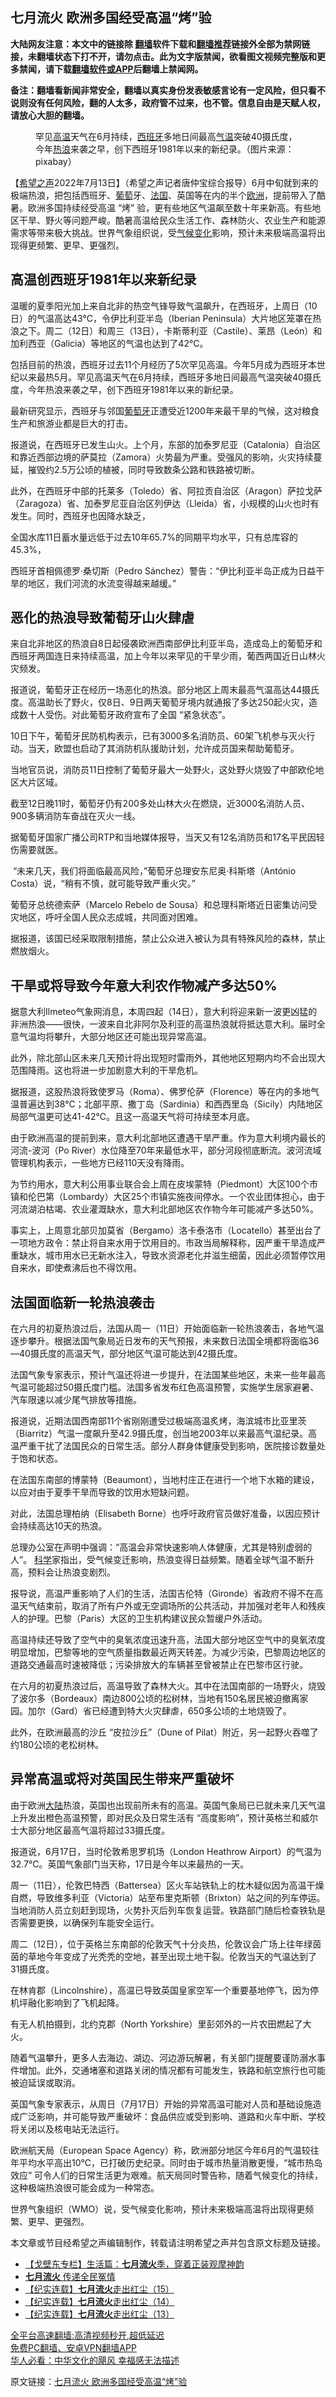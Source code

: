  <!-- 面包屑导航 --> <h2>七月流火 欧洲多国经受高温“烤”验</h2> <p class="notice"><b>大陆网友注意：本文中的链接除 <a href="https://github.com/bannedbook/fanqiang" >翻墙</a>软件下载和<a href="https://github.com/killgcd/justmysocks/blob/master/README.md">翻墙推荐</a>链接外全部为禁网链接，未翻墙状态下打不开，请勿点击。此为文字版禁闻，欲看图文视频完整版和更多禁闻，请下载<a href="https://github.com/bannedbook/fanqiang">翻墙软件或APP</a>后翻墙上禁闻网。</p><p>备注：翻墙看新闻非常安全，翻墙以真实身份发表敏感言论有一定风险，但只看不说则没有任何风险，翻的人太多，政府管不过来，也不管。信息自由是天赋人权，请放心大胆的翻墙。</b></p>  <div class="entry"> <figure><figcaption>罕见<a href="https://www.bannedbook.org/bnews/tag/%E9%AB%98%E6%B8%A9/" class="st_tag internal_tag" rel="tag" title="标签 高温 下的日志">高温</a>天气在6月持续，<a href="https://www.bannedbook.org/bnews/tag/%e8%a5%bf%e7%8f%ad%e7%89%99/" class="st_tag internal_tag" rel="tag" title="标签 西班牙 下的日志">西班牙</a>多地日间最高<a href="https://www.bannedbook.org/bnews/tag/%E6%B0%94%E6%B8%A9/" class="st_tag internal_tag" rel="tag" title="标签 气温 下的日志">气温</a>突破40摄氏度，今年<a href="https://www.bannedbook.org/bnews/tag/%E7%83%AD%E6%B5%AA/" class="st_tag internal_tag" rel="tag" title="标签 热浪 下的日志">热浪</a>来袭之早，创下西班牙1981年以来的新纪录。（图片来源：pixabay）</figcaption></figure> <p>【<span class='wp_keywordlink_affiliate'><a href="https://www.soundofhope.org" title="希望之声" target="_blank">希望之声</a></span>2022年7月13日】（希望之声记者唐仲宝综合报导）6月中旬就到来的极端热浪，把包括西班牙、<a href="https://www.bannedbook.org/bnews/tag/%e8%91%a1%e8%90%84/" class="st_tag internal_tag" rel="tag" title="标签 葡萄 下的日志">葡萄</a>牙、<a href="https://www.bannedbook.org/bnews/tag/%e6%b3%95%e5%9b%bd/" class="st_tag internal_tag" rel="tag" title="标签 法国 下的日志">法国</a>、英国等在内的半个<a href="https://www.bannedbook.org/bnews/tag/%e6%ac%a7%e6%b4%b2/" class="st_tag internal_tag" rel="tag" title="标签 欧洲 下的日志">欧洲</a>，提前带入了酷暑。欧洲多国持续经受高温 “烤” 验，更有些地区气温飙至数十年来新高。有些地区干旱、野火等问题严峻。酷暑高温给民众生活工作、森林防火、农业生产和能源需求等带来极大挑战。世界气象组织说，受<span class='wp_keywordlink'><a href="https://www.bannedbook.org/bnews/ssgc/20180904/993719.html" title="《魔鬼在统治着我们的世界(23)：环保主义(上)》" target="_blank">气候变化</a></span>影响，预计未来极端高温将出现得更频繁、更早、更强烈。</p> <h2><strong>高温创西班牙1981年以来新纪录</strong></h2> <p>温暖的夏季阳光加上来自北非的热空气锋导致气温飙升，在西班牙，上周日（10日）的气温高达43°C，令伊比利亚半岛（Iberian Peninsula）大片地区笼罩在热浪之下。周二（12日）和周三（13日），卡斯蒂利亚（Castile）、莱昂（León）和加利西亚（Galicia）等地区的气温也达到了42°C。</p> <p>包括目前的热浪，西班牙过去11个月经历了5次罕见高温。今年5月成为西班牙本世纪以来最热5月。罕见高温天气在6月持续，西班牙多地日间最高气温突破40摄氏度，今年热浪来袭之早，创下西班牙1981年以来的新纪录。</p> <p>最新研究显示，西班牙与邻国<a href="https://www.bannedbook.org/bnews/tag/%e8%91%a1%e8%90%84%e7%89%99/" class="st_tag internal_tag" rel="tag" title="标签 葡萄牙 下的日志">葡萄牙</a>正遭受近1200年来最干旱的气候，这对粮食生产和旅游业都是巨大的打击。</p> <p>报道说，在西班牙已发生山火。上个月，东部的加泰罗尼亚（Catalonia）自治区和靠近西部边境的萨莫拉（Zamora）火势最为严重。受强风的影响，火灾持续蔓延，摧毁约2.5万公顷的植被，同时导致数条公路和铁路被切断。</p> <p>此外，在西班牙中部的托莱多（Toledo）省、阿拉贡自治区（Aragon）萨拉戈萨（Zaragoza）省、加泰罗尼亚自治区列伊达（Lleida）省，小规模的山火也时有发生。同时，西班牙也因降水缺乏，</p> <p>全国水库11日蓄水量远低于过去10年65.7%的同期平均水平，只有总库容的45.3%，</p> <p>西班牙首相佩德罗·桑切斯（Pedro Sánchez）警告：“伊比利亚半岛正成为日益干旱的地区，我们河流的水流变得越来越缓。”</p> <h2><strong>恶化的热浪导致葡萄牙山火肆虐 </strong></h2> <p>来自北非地区的热浪自8日起侵袭欧洲西南部伊比利亚半岛，造成岛上的葡萄牙和西班牙两国连日来持续高温，加上今年以来罕见的干旱少雨，葡西两国近日山林火灾频发。</p> <p>报道说，葡萄牙正在经历一场恶化的热浪。部分地区上周末最高气温高达44摄氏度。高温助长了野火，仅8日、9日两天葡萄牙境内就通报了多达250起火灾，造成数十人受伤。对此葡萄牙政府宣布了全国 “紧急状态”。</p> <p>10日下午，葡萄牙民防机构表示，已有3000多名消防员、60架飞机参与灭火行动。当天，欧盟也启动了其消防机队援助计划，允许成员国来帮助葡萄牙。</p>  <p>当地官员说，消防员11日控制了葡萄牙最大一处野火，这处野火烧毁了中部欧伦地区大片区域。</p> <p>截至12日晚11时，葡萄牙仍有200多处山林大火在燃烧，近3000名消防人员、900多辆消防车奋战在灭火一线。</p> <p>据葡萄牙国家广播公司RTP和当地媒体报导，当天又有12名消防员和17名平民因轻伤需要就医。</p> <p> “未来几天，我们将面临最高风险，”葡萄牙总理安东尼奥·科斯塔（António Costa）说，“稍有不慎，就可能导致严重火灾。”</p> <p>葡萄牙总统德索萨（Marcelo Rebelo de Sousa）和总理科斯塔近日密集访问受灾地区，呼吁全国人民众志成城，共同面对困难。</p> <p>据报道，该国已经采取限制措施，禁止公众进入被认为具有特殊风险的森林，禁止燃放烟火。</p> <h2><strong>干旱或将导致今年意大利农作物减产多达50%</strong></h2> <p>据意大利Ilmeteo气象网消息，本周四起（14日），意大利将迎来新一波更凶猛的非洲热浪——很快，一波来自北非阿尔及利亚的高温热浪就将抵达意大利。届时全意气温均将攀升，大部分地区还可能出现异常高温。</p> <p>此外，除北部山区未来几天预计将出现短时雷雨外，其他地区短期内均不会出现大范围降雨。这也将进一步加剧意大利的干旱危机。</p> <p>据报道，这股热浪将致使罗马（Roma）、佛罗伦萨（Florence）等在内的多地气温普遍达到38℃；北部平原、撒丁岛（Sardinia）和西西里岛（Sicily）内陆地区局部气温更可达41-42℃。且这一高温天气将可持续至本月底。</p> <p>由于欧洲高温的提前到来，意大利北部地区遭遇干旱严重。作为意大利境内最长的河流-波河（Po River）水位降至70年来最低水平，部分河段彻底断流。波河流域管理机构表示，一些地方已经110天没有降雨。</p> <p>为节约用水，意大利公用事业联合会上周在皮埃蒙特（Piedmont）大区100个市镇和伦巴第（Lombardy）大区25个市镇实施夜间停水。一个农业团体担心，由于河流湖泊枯竭、农业灌溉缺水，意大利北部地区农作物今年可能减产多达50%。</p>  <p>事实上，上周意北部贝加莫省（Bergamo）洛卡泰洛市（Locatello）甚至出台了一项地方政令：禁止将自来水用于饮用目的。市政当局解释称，因严重干旱造成严重缺水，城市用水已无新水注入，导致水资源老化并滋生细菌，因此必须暂停饮用自来水，即使煮沸后也不得饮用。</p> <h2><strong>法国面临新一轮热浪袭击</strong></h2> <p>在六月的初夏热浪过后，法国从周一（11日）开始面临新一轮热浪袭击，各地气温逐步攀升。根据法国气象局近日发布的天气预报，未来数日法国全境都将面临36—40摄氏度的高温天气，部分地区气温可能达到42摄氏度。</p> <p>法国气象专家表示，预计气温还将进一步提升，在法国某些地区，未来一些年最高气温可能超过50摄氏度门槛。法国多省发布红色高温预警，实施学生居家避暑、汽车限速以减少尾气排放等措施。</p> <p>报道说，近期法国西南部11个省刚刚遭受过极端高温炙烤，海滨城市比亚里茨（Biarritz）气温一度飙升至42.9摄氏度，创当地2003年以来最高气温纪录。高温严重干扰了法国民众的日常生活。部分人群身体健康受到影响，医院接诊数量处于饱和状态。</p> <p>在法国东南部的博蒙特（Beaumont），当地村庄正在进行一个地下水箱的建设，以应对由于夏季干旱而导致的饮用水短缺问题。</p> <p>对此，法国总理柏纳（Elisabeth Borne）也呼吁政府官员做好准备，以因应预计会持续高达10天的热浪。</p> <p>总理办公室在声明中强调：“高温会非常快速影响人体健康，尤其是特别虚弱的人”。 <span class='wp_keywordlink'><a href="https://www.bannedbook.org/forum11/topic309.html" title="禁片：“科学”的棍子" target="_blank">科学</a></span>家指出，受气候变迁影响，热浪变得日益频繁。随着全球气温不断升高，预料会让热浪变剧烈。</p> <p>报导说，高温严重影响了人们的生活，法国吉伦特（Gironde）省政府不得不在高温天气结束前，取消了所有户外或无空调场所的公共活动，并加强对老年人和残疾人的护理。巴黎（Paris）大区的卫生机构建议民众暂缓户外活动。</p> <p>高温持续还导致了空气中的臭氧浓度迅速升高，法国大部分地区空气中的臭氧浓度明显增加，巴黎等地的空气质量指数最近两天转差。为减少污染，巴黎周边地区的道路交通最高时速被降低；污染排放大的车辆甚至曾被禁止在巴黎市区行驶。</p> <p>在六月的初夏热浪过后，高温导致了森林大火。其中在法国南部的一场野火，烧毁了波尔多（Bordeaux）南边800公顷的松树林，当地有150名居民被迫撤离家园。加尔（Gard）省已经遭到特大火灾肆虐，650多公顷的土地烧毁了。</p> <p>此外，在欧洲最高的沙丘 “皮拉沙丘”（Dune of Pilat）附近，另一起野火吞噬了约180公顷的老松树林。</p>  <h2><strong>异常高温或将对英国民生带来严重破坏 </strong></h2> <p>由于欧洲<span class='wp_keywordlink_affiliate'><a href="https://www.bannedbook.org/" title="大陆" target="_blank">大陆</a></span>热浪，英国也出现前所未有的高温。英国气象局已已就未来几天气温上升发出橙色高温预警，即对民众及日常生活有 “高度影响”，预计英格兰和威尔士大部分地区最高气温将超过33摄氏度。</p> <p>报道说，6月17日，当时伦敦希思罗机场（London Heathrow Airport）的气温为32.7°C。英国气象部门当天称，17日是今年以来最热的一天。</p> <p>周一（11日），伦敦巴特西（Battersea）区火车站铁轨上的枕木疑似因为高温干燥自燃，导致维多利亚（Victoria）站至布里克斯顿（Brixton）站之间的列车停运。当地消防人员立刻赶到现场，火势扑灭后列车恢复运营。铁路部门随后检查铁轨是否需要更换，以确保列车能安全运行。</p> <p>周二（12日），位于英格兰东南部的伦敦天气十分炎热，伦敦议会广场上往年绿茵茵的草地今年变成了光秃秃的空地，甚至出现土地干裂。伦敦当天的气温达到了31摄氏度。</p> <p>在林肯郡（Lincolnshire），高温已导致英国皇家空军一个重要基地停飞，因为停机坪融化影响到了飞机起降。</p> <p>有无人机拍摄到，北约克郡（North Yorkshire）里彭郊外的一片农田燃起了大火。</p> <p>随着气温攀升，更多人去海边、湖边、河边游玩解暑，有关部门提醒要谨防溺水事件增加。此外，交通堵塞和道路关闭的情况都有可能发生，铁路和航空旅行也可能被迫延误或取消。</p> <p>英国气象专家表示，从周日（7月17日）开始的异常高温可能对人员和基础设施造成广泛影响，并可能导致严重破坏：食品供应或受到影响、道路和火车中断、学校将关闭以及核电站无法运行。</p> <p>欧洲航天局（European Space Agency）称，欧洲部分地区今年6月的气温较往年平均水平高出10℃，已打破历史纪录。同时由于城市热量消散更慢，“城市热岛效应” 可令人们的日常生活更为艰难。航天局同时警告称，随着气候变化的持续，这种极端热浪很可能会成为一种常态。</p> <p>世界气象组织（WMO）说，受气候变化影响，预计未来极端高温将出现得更频繁、更早、更强烈。</p> <p>本文章或节目经希望之声编辑制作，转载请注明希望之声并包含原文标题及链接。 </p>  <div id="taboola-mid-1"></div>  <ul class='op-related-articles' title='相关阅读'> <li><a href='https://www.bannedbook.org/bnews/comments/20210725/1593891.html' target='_blank'>【戈壁东专栏】生活篇：<b>七月流火</b>季，穿着正装观摩神韵</a></li> <li><a href='https://www.bannedbook.org/bnews/cbnews/20130818/165563.html' target='_blank'><b>七月流火</b> 传递全民冤情</a></li> <li><a href='https://www.bannedbook.org/bnews/cnnews/20120813/47067.html' target='_blank'>【纪实连载】<b>七月流火</b>走出红尘（15）</a></li> <li><a href='https://www.bannedbook.org/bnews/cnnews/20120812/46882.html' target='_blank'>【纪实连载】<b>七月流火</b>走出红尘（14）</a></li> <li><a href='https://www.bannedbook.org/bnews/cnnews/20120808/45927.html' target='_blank'>【纪实连载】<b>七月流火</b>走出红尘（13）</a></li> </ul> <p class="texttj"> <a href="https://github.com/bannedbook/fanqiang/wiki/V2ray%E6%9C%BA%E5%9C%BA" target="_blank">全平台高速翻墙:高清视频秒开,超低延迟</a><br/> <a href="https://github.com/bannedbook/fanqiang/wiki/%E7%A6%81%E9%97%BB%E7%BD%91%E5%AE%89%E5%8D%93%E7%BF%BB%E5%A2%99%E6%96%B0%E9%97%BBAPP" target="_blank">免费PC翻墙、安卓VPN翻墙APP</a><br/> <a href="https://www.bannedbook.org/bnews/comments/20220220/1694796.html" target="_blank">华人必看：中华文化的飓风 幸福感无法描述</a> </p><p>原文链接：<a class="src_link"  href="https://www.soundofhope.org/post/637070" target="_blank">七月流火 欧洲多国经受高温“烤”验</a></p><a name='sharetosocial'></a>  <div style="margin-bottom:5px;padding-bottom:5px;clear:both"> <div id="archive-pix-1" class="banner-ads"> <!-- AuctionX Display platform tag START --> <div id="27602x728x90x621x_ADSLOT1" clicktrack="%%CLICK_URL_ESC%%"></div>  <!-- AuctionX Display platform tag END --> </div> <div id="archive-pix-2" class="banner-ads"> <!-- AuctionX Display platform tag START --> <div id="27556x300x250x621x_ADSLOT1" clicktrack="%%CLICK_URL_ESC%%" style="margin:0 auto;text-align:center"></div>  <!-- AuctionX Display platform tag END --> </div> </div>  <div id="archive-pix-1" class="banner-ads"> <!-- AuctionX Display platform tag START --> <div id="27603x728x90x621x_ADSLOT1" clicktrack="%%CLICK_URL_ESC%%"></div>  <!-- AuctionX Display platform tag END --> </div> </div><!--END ENTRY--> 